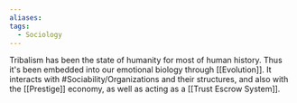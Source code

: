```yaml
---
aliases: 
tags:
  - Sociology
---
```

Tribalism has been the state of humanity for most of human history. Thus it's been embedded into our emotional biology through [[Evolution]]. It interacts with #Sociability/Organizations and their structures, and also with the [[Prestige]] economy, as well as acting as a [[Trust Escrow System]].
